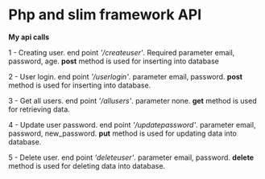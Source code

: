 # Php and slim framework API

<h> **My api calls** </h> 

1 - Creating user.
end point *'/createuser'*.
Required parameter email, password, age.
**post** method is used for inserting into database


2 - User login.
end point *'/userlogin'*.
parameter email, password.
**post** method is used for inserting into database. 


3 - Get all users. 
end point *'/allusers'*.
parameter none.
**get** method is used for retrieving data.


4 - Update user password.
end point *'/updatepassword'*.
parameter email, password, new_password.
**put** method is used for updating data into database.


5 - Delete user.
end point *'deleteuser'*.
parameter email, password.
**delete** method is used for deleting data into database.

